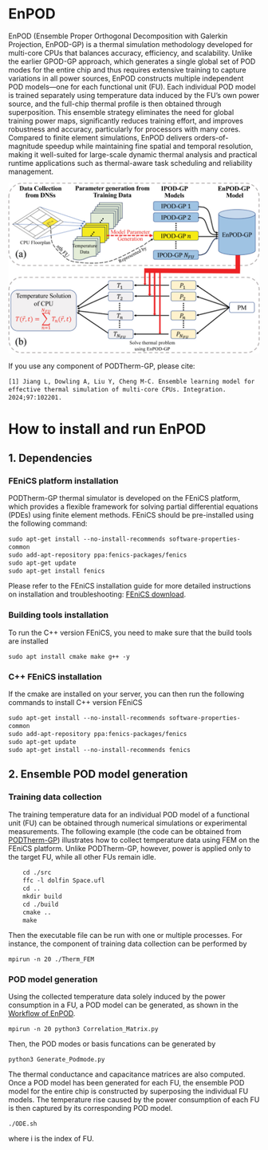 # EnPOD
EnPOD (Ensemble Proper Orthogonal Decomposition with Galerkin Projection, EnPOD-GP) is a thermal simulation methodology developed for multi-core CPUs that balances accuracy, efficiency, and scalability. Unlike the earlier GPOD-GP approach, which generates a single global set of POD modes for the entire chip and thus requires extensive training to capture variations in all power sources, EnPOD constructs multiple independent POD models—one for each functional unit (FU). Each individual POD model is trained separately using temperature data induced by the FU’s own power source, and the full-chip thermal profile is then obtained through superposition. This ensemble strategy eliminates the need for global training power maps, significantly reduces training effort, and improves robustness and accuracy, particularly for processors with many cores. Compared to finite element simulations, EnPOD delivers orders-of-magnitude speedup while maintaining fine spatial and temporal resolution, making it well-suited for large-scale dynamic thermal analysis and practical runtime applications such as thermal-aware task scheduling and reliability management.
<p align="center">
  <img src="Image/enPOD.jpg" alt="Workflow of EnPOD" width="600">
</pr>

If you use any component of PODTherm-GP, please cite:
```
[1] Jiang L, Dowling A, Liu Y, Cheng M-C. Ensemble learning model for effective thermal simulation of multi-core CPUs. Integration. 2024;97:102201.
```
# How to install and run EnPOD
## 1. Dependencies
### FEniCS platform installation
PODTherm-GP thermal simulator is developed on the FEniCS platform, which provides a flexible framework for solving partial differential equations (PDEs) using finite element methods. FEniCS should be pre-installed using the following command:  
```
sudo apt-get install --no-install-recommends software-properties-common  
sudo add-apt-repository ppa:fenics-packages/fenics  
sudo apt-get update  
sudo apt-get install fenics
```
Please refer to the FEniCS installation guide for more detailed instructions on installation and troubleshooting: [FEniCS download](https://fenicsproject.org/download/.).

### Building tools installation   
To run the C++ version FEniCS, you need to make sure that the build tools are installed
```
sudo apt install cmake make g++ -y
```
### C++ FEniCS installation
If the cmake are installed on your server, you can then run the following commands to install C++ version FEniCS
```
sudo apt-get install --no-install-recommends software-properties-common
sudo add-apt-repository ppa:fenics-packages/fenics
sudo apt-get update
sudo apt-get install --no-install-recommends fenics
```
## 2. Ensemble POD model generation
### Training data collection
The training temperature data for an individual POD model of a functional unit (FU) can be obtained through numerical simulations or experimental measurements. The following example (the code can be obtained from [PODTherm-GP](https://github.com/WilbertJiang/PODTherm_GP)) illustrates how to collect temperature data using FEM on the FEniCS platform. Unlike PODTherm-GP, however, power is applied only to the target FU, while all other FUs remain idle.
```
    cd ./src  
    ffc -l dolfin Space.ufl  
    cd ..  
    mkdir build  
    cd ./build  
    cmake ..  
    make 
 ```
 Then the executable file can be run with one or multiple processes. For instance, the component of training data collection can be performed by 
 ```
 mpirun -n 20 ./Therm_FEM
 ```
### POD model generation 
Using the collected temperature data solely induced by the power consumption in a FU, a POD model can be generated, as shown in the [Workflow of EnPOD](https://github.com/WilbertJiang/EnPOD/blob/main/Image/enPOD.jpg).
```
mpirun -n 20 python3 Correlation_Matrix.py
```
Then, the POD modes or basis funcations can be generated by 
```
python3 Generate_Podmode.py
```
The thermal conductance and capacitance matrices are also computed. Once a POD model has been generated for each FU, the ensemble POD model for the entire chip is constructed by superposing the individual FU models. The temperature rise caused by the power consumption of each FU is then captured by its corresponding POD model.
```
./ODE.sh
```
where i is the index of FU.

